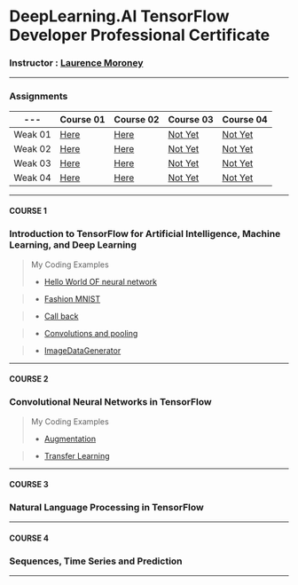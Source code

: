 # DeepLearning.AI TensorFlow Developer Professional Certificate

### **Instructor** : [Laurence Moroney](https://www.linkedin.com/in/laurence-moroney/)

---

### Assignments

| ---     | Course 01                                                                                                                                        | Course 02                                                                                                                                         | Course 03   | Course 04   |
|:-------:| ------------------------------------------------------------------------------------------------------------------------------------------------ | ------------------------------------------------------------------------------------------------------------------------------------------------- | ----------- | ----------- |
| Weak 01 | [Here](https://github.com/Hussein24Mh/DeepLearning.AI_TensorFlow_Developer_Professional_Certificate/blob/master/Course_01/C1W1_Assignment.ipynb) | [Here](https://github.com/Hussein24Mh/DeepLearning.AI_TensorFlow_Developer_Professional_Certificate/blob/master/Course_02/C2W1_Assignment.ipynb)  | [Not Yet]() | [Not Yet]() |
| Weak 02 | [Here](https://github.com/Hussein24Mh/DeepLearning.AI_TensorFlow_Developer_Professional_Certificate/blob/master/Course_01/C1W2_Assignment.ipynb) | [Here](https://github.com/Hussein24Mh/DeepLearning.AI_TensorFlow_Developer_Professional_Certificate/blob/master/Course_02/C2W2_Assignment.ipynb)  | [Not Yet]() | [Not Yet]() |
| Weak 03 | [Here](https://github.com/Hussein24Mh/DeepLearning.AI_TensorFlow_Developer_Professional_Certificate/blob/master/Course_01/C1W3_Assignment.ipynb) | [Here](https://github.com/Hussein24Mh/DeepLearning.AI_TensorFlow_Developer_Professional_Certificate/blob/master/Course_02/C2W3_Assignment.ipynb)  | [Not Yet]() | [Not Yet]() |
| Weak 04 | [Here](https://github.com/Hussein24Mh/DeepLearning.AI_TensorFlow_Developer_Professional_Certificate/blob/master/Course_01/C1W4_Assignment.ipynb) | [Here](https://github.com/Hussein24Mh/DeepLearning.AI_TensorFlow_Developer_Professional_Certificate/blob/master/Course_02/C2W4_Assignment2.ipynb) | [Not Yet]() | [Not Yet]() |

---

#### **COURSE** 1

### Introduction to TensorFlow for Artificial Intelligence, Machine Learning, and Deep Learning

> My Coding Examples
> 
> - [Hello World OF neural network](https://github.com/Hussein24Mh/DeepLearning.AI_TensorFlow_Developer_Professional_Certificate/blob/master/MyCodingExamples/01_Hello%20word.ipynb)

> - [Fashion MNIST](https://github.com/Hussein24Mh/DeepLearning.AI_TensorFlow_Developer_Professional_Certificate/blob/master/MyCodingExamples/02_Fashion%20MNIST.ipynb)

> - [Call back](https://github.com/Hussein24Mh/DeepLearning.AI_TensorFlow_Developer_Professional_Certificate/blob/master/MyCodingExamples/03_Callback%20class%20Fashion%20Minst.ipynb)

> - [Convolutions and pooling](https://github.com/Hussein24Mh/DeepLearning.AI_TensorFlow_Developer_Professional_Certificate/blob/master/MyCodingExamples/04_Convolutions.ipynb)

> - [ImageDataGenerator](https://github.com/Hussein24Mh/DeepLearning.AI_TensorFlow_Developer_Professional_Certificate/blob/master/MyCodingExamples/05_ImageDataGenerator.ipynb)

---

#### **COURSE** 2

### Convolutional Neural Networks in TensorFlow

> My Coding Examples
> 
> - [Augmentation](https://github.com/Hussein24Mh/DeepLearning.AI_TensorFlow_Developer_Professional_Certificate/blob/master/MyCodingExamples/06_Colab_Augmentation_Cats_Dogs.ipynb)

> - [Transfer Learning](https://github.com/Hussein24Mh/DeepLearning.AI_TensorFlow_Developer_Professional_Certificate/blob/master/MyCodingExamples/07_Colab_Transfer_Learning.ipynb)

---

#### **COURSE** 3

### Natural Language Processing in TensorFlow

---

#### **COURSE** 4

### Sequences, Time Series and Prediction

---
